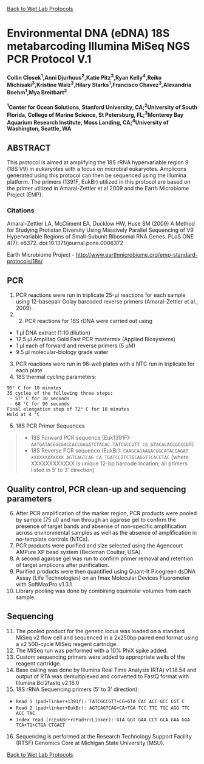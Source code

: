 [Back to Wet Lab Protocols](MBARI_wet_lab.md)

# Environmental DNA (eDNA) 18S metabarcoding Illumina MiSeq NGS PCR Protocol V.1

#### Collin Closek<sup>1</sup>,Anni Djurhuus<sup>2</sup>,Katie Pitz<sup>3</sup>,Ryan Kelly<sup>4</sup>,Reiko Michisaki<sup>3</sup>,Kristine Walz<sup>3</sup>,Hilary Starks<sup>1</sup>,Francisco Chavez<sup>3</sup>,Alexandria Boehm<sup>1</sup>,Mya Breitbart<sup>2</sup>
#### <sup>1</sup>Center for Ocean Solutions, Stanford University, CA;<sup>2</sup>University of South Florida, College of Marine Science, St Petersburg, FL;<sup>3</sup>Monterey Bay Aquarium Research Institute, Moss Landing, CA;<sup>4</sup>University of Washington, Seattle, WA

## ABSTRACT
This protocol is aimed at amplifying the 18S rRNA hypervariable region 9 (18S V9) in eukaryotes with a focus on microbial eukaryotes. Amplicons generated using this protocol can then be sequenced using the Illumina platform. The primers (1391F, EukBr) utilized in this protocol are based on the primer utilized in Amaral-Zettler et al 2009 and the Earth Microbiome Project (EMP).
 
### Citations
Amaral-Zettler LA, McCliment EA, Ducklow HW, Huse SM (2009) A Method for Studying Protistan Diversity Using Massively Parallel Sequencing of V9 Hypervariable Regions of Small-Subunit Ribosomal RNA Genes. PLoS ONE 4(7): e6372. doi:10.1371/journal.pone.0006372

Earth Microbiome Project - http://www.earthmicrobiome.org/emp-standard-protocols/18s/

## PCR
1. PCR reactions were run in triplicate 25-μl reactions for each sample using 12-basepair Golay barcoded reverse primers (Amaral-Zettler et al., 2009). 
2. 2. PCR reactions for 18S rDNA were carried out using 
- 1 μl DNA extract (1:10 dilution)
- 12.5 μl Amplitaq Gold Fast PCR mastermix (Applied Biosystems)
- 1 μl each of forward and reverse primers (5 μM)
- 9.5 μl molecular-biology grade water

3. PCR reactions were run in 96-well plates with a NTC run in triplicate for each plate
4. 18S thermal cycling parameters:
 ````
 95° C for 10 minutes
 35 cycles of the following three steps:
  - 57° C for 30 seconds
  - 68 °C for 90 seconds
 Final elongation step of 72° C for 10 minutes
 Hold at 4 °C
 ````
 5. 18S PCR Primer Sequences
  >- 18S Forward PCR sequence (Euk1391F): 
  >  `AATGATACGGCGACCACCGAGATCTACAC TATCGCCGTT CG GTACACACCGCCCGTC `
  >- 18S Reverse PCR sequence (EukBr): 
  >  `CAAGCAGAAGACGGCATACGAGAT XXXXXXXXXXXX AGTCAGTCAG CA TGATCCTTCTGCAGGTTCACCTAC` 
  >  (where XXXXXXXXXXXX is unique 12-bp barcode location, all primers listed in 5’ to 3’ direction)   
## Quality control, PCR clean-up and sequencing parameters
6. After PCR amplification of the marker region, PCR products were pooled by sample (75 ul) and run through an agarose gel to confirm the presence of target bands and absense of non-specific amplification across environmental samples as well as the absence of amplification in no-template controls (NTCs).
7. PCR products were purified and size selected using the Agencourt AMPure XP bead system (Beckman Coulter, USA). 
8. A second agarose gel was run to confirm primer removal and retention of target amplicons after purification. 
9. Purified products were then quantified using Quant-It Picogreen dsDNA Assay (Life Technologies) on an fmax Molecular Devices Fluorometer with SoftMaxPro v1.3.1
10. Library pooling was done by combining equimolar volumes from each sample.
## Sequencing
11. The pooled product for the genetic locus was loaded on a standard MiSeq v2 flow cell and sequenced in a 2x250bp paired end format using a v2 500-cycle MiSeq reagent cartridge.
12. The MiSeq run was performed with a 10% PhiX spike added.
13. Custom sequencing primers were added to appropriate wells of the reagent cartridge. 
14. Base calling was done by Illumina Real Time Analysis (RTA) v1.18.54 and output of RTA was demultiplexed and converted to FastQ format with Illumina Bcl2fastq v2.18.0 
15. 18S rRNA Sequencing primers (5’ to 3’ direction):
- `Read 1 (pad+linker+1391f): TATCGCCGTT+CG+GTA CAC ACC GCC CGT C`
- `Read 2 (pad+linker+EukBr): AGTCAGTCAG+CA+TGA TCC TTC TGC AGG TTC ACC TAC`
- `Index read (rcEukBr+rcPad+rcLinker): GTA GGT GAA CCT GCA GAA GGA TCA+TG+CTGA CTGACT`
16. Sequencing is performed at the Research Technology Support Facility (RTSF) Genomics Core at Michigan State University (MSU).

[Back to Wet Lab Protocols](MBARI_wet_lab.md)
